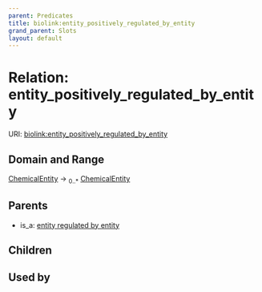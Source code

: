 ```yaml
---
parent: Predicates
title: biolink:entity_positively_regulated_by_entity
grand_parent: Slots
layout: default
---
```


# Relation: entity_positively_regulated_by_entity




URI: [biolink:entity_positively_regulated_by_entity](https://w3id.org/biolink/vocab/entity_positively_regulated_by_entity)

## Domain and Range

[ChemicalEntity](ChemicalEntity.md) ->  <sub>0..\*</sub> [ChemicalEntity](ChemicalEntity.md)

## Parents

 *  is_a: [entity regulated by entity](entity_regulated_by_entity.md)

## Children


## Used by

